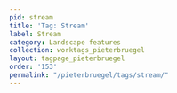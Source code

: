 ```yaml
---
pid: stream
title: 'Tag: Stream'
label: Stream
category: Landscape features
collection: worktags_pieterbruegel
layout: tagpage_pieterbruegel
order: '153'
permalink: "/pieterbruegel/tags/stream/"
---
```


